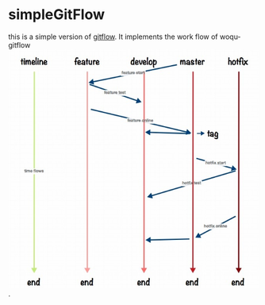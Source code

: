 # simpleGitFlow

this is a simple version of [gitflow](https://github.com/nvie/gitflow.git). It implements the work flow of woqu-gitflow![woqu-gitflow](https://raw.githubusercontent.com/stirp/simpleGitFlow/master/woqu-gitflow.png).